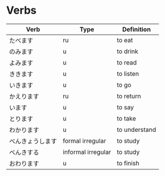 Verbs
=====

| Verb | Type | Definition |
|------|------|------------|
| たべます | ru | to eat |
| のみます | u | to drink |
| よみます | u | to read |
| ききます | u | to listen |
| いきます | u | to go
| かえります | ru | to return
| います | u | to say |
| とります | u | to take |
| わかります | u | to understand |
| べんきょうします | formal irregular | to study |
| べんきする | informal irregular | to study |
| おわります | u | to finish |
